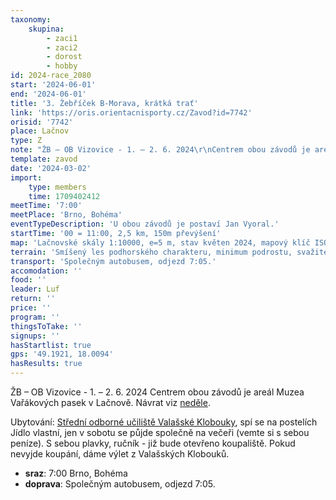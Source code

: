 ```yaml
---
taxonomy:
    skupina:
        - zaci1
        - zaci2
        - dorost
        - hobby
id: 2024-race_2080
start: '2024-06-01'
end: '2024-06-01'
title: '3. Žebříček B-Morava, krátká trať'
link: 'https://oris.orientacnisporty.cz/Zavod?id=7742'
orisid: '7742'
place: Lačnov
type: Z
note: "ŽB – OB Vizovice - 1. – 2. 6. 2024\r\nCentrem obou závodů je areál Muzea Vařákových pasek v Lačnově.\r\nNávrat viz [neděle](https://zabiny.club/data/events/2024/2024-race_2081).\r\n\r\nUbytování: [Střední odborné učiliště Valašské Klobouky](https://www.souvk.cz/), spí se na postelích\r\nJídlo vlastní, jen v sobotu se půjde společně na večeři (vemte si s sebou peníze).\r\nS sebou plavky, ručník - již bude otevřeno koupaliště. Pokud nevyjde koupání, dáme výlet z Valašských Klobouků."
template: zavod
date: '2024-03-02'
import:
    type: members
    time: 1709402412
meetTime: '7:00'
meetPlace: 'Brno, Bohéma'
eventTypeDescription: 'U obou závodů je postaví Jan Vyoral.'
startTime: '00 = 11:00, 2,5 km, 150m převýšení'
map: 'Lačnovské skály 1:10000, e=5 m, stav květen 2024, mapový klíč ISOM 2017-2.<BR>V prostoru již byla mapa <A HREF="https://oris.orientacnisporty.cz/Priloha?id=7742&doc=Star%C3%A1%20mapa">Peklo (1990)</A>, novou dělá Petr Matula.'
terrain: 'Smíšený les podhorského charakteru, minimum podrostu, svažité partie s bažinkami, místy těžší kamenitá podložka, v části prostoru náročné sesuviště s velmi těžkou podložkou, v části prostoru pískovcové skály. Porostově velmi zajímavý prostor s členitými terénními prvky - to je charakteristika sobotní krátké a nedělní klasické tratě.'
transport: 'Společným autobusem, odjezd 7:05.'
accomodation: ''
food: ''
leader: Luf
return: ''
price: ''
program: ''
thingsToTake: ''
signups: ''
hasStartlist: true
gps: '49.1921, 18.0094'
hasResults: true
---
```


ŽB – OB Vizovice - 1. – 2. 6. 2024
Centrem obou závodů je areál Muzea Vařákových pasek v Lačnově.
Návrat viz [neděle](https://zabiny.club/data/events/2024/2024-race_2081).

Ubytování: [Střední odborné učiliště Valašské Klobouky](https://www.souvk.cz/), spí se na postelích
Jídlo vlastní, jen v sobotu se půjde společně na večeři (vemte si s sebou peníze).
S sebou plavky, ručník - již bude otevřeno koupaliště. Pokud nevyjde koupání, dáme výlet z Valašských Klobouků.
* **sraz**: 7:00 Brno, Bohéma
* **doprava**: Společným autobusem, odjezd 7:05.
